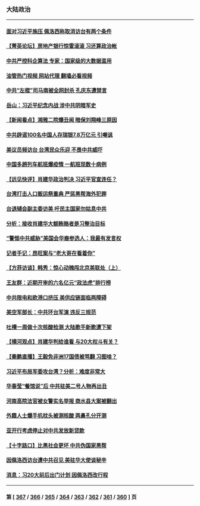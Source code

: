### 大陆政治
---
#### [面对习近平施压 佩洛西称取消访台有两个条件](../../pages/ncid277/n13806776.md?08211245) 
#### [【菁英论坛】房地产银行惊雷滚滚 习还算政治帐](../../pages/ncid277/n13806740.md?08211245) 
#### [中共严控科企算法 专家：国家级的大数据滥用](../../pages/ncid277/n13806738.md?08211245) 
#### [油管热门视频 网站代理 翻墙必看视频](http://209.222.30.114:81/youtube.html?08211245)
#### [中共“左棍”司马南被全网封杀 孔庆东遭禁言](../../pages/ncid277/n13806736.md?08211245) 
#### [岳山：习近平纪念内战 涉中共阴暗军史](../../pages/ncid277/n13806669.md?08211245) 
#### [【新闻看点】湘雅二院爆丑闻 暗保刘翔峰三原因](../../pages/ncid277/n13806299.md?08211245) 
#### [中共辟谣100名中国人存瑞银7.8万亿元 引嘲讽](../../pages/ncid277/n13806591.md?08211245) 
#### [美议员频访台 台湾民众乐迎 不畏中共威吓](../../pages/ncid277/n13806526.md?08211245) 
#### [中国多趟列车航班爆疫情 一航班现数十病例](../../pages/ncid277/n13806534.md?08211245) 
#### [【远见快评】肖建华政治判决 习近平官宣连任？](../../pages/ncid277/n13806304.md?08211245) 
#### [台湾打击人口贩运祭重典 严惩黑帮海外犯罪](../../pages/ncid277/n13806453.md?08211245) 
#### [台退辅会副主委访美 吁民主国家勿姑息中共](../../pages/ncid277/n13806437.md?08211245) 
#### [分析：接收肖建华大额贿赂者是习整治目标](../../pages/ncid277/n13806379.md?08211245) 
#### [“警惕中共威胁”美国会华裔参选人：我最有发言权](../../pages/ncid277/n13806422.md?08211245) 
#### [记者手记：昂旺案与“老大哥在看着你”](../../pages/ncid277/n13806413.md?08211245) 
#### [【方菲访谈】韩秀：惊心动魄闯北京美联处（上）](../../pages/ncid277/n13806018.md?08211245) 
#### [王友群：近期开审的六名亿元“政法虎”排行榜](../../pages/ncid277/n13806233.md?08211245) 
#### [中共限电和欧港口挤压 美供应链面临两障碍](../../pages/ncid277/n13804883.md?08211245) 
#### [美空军部长：中共环台军演 违反三规范](../../pages/ncid277/n13806291.md?08211245) 
#### [吐槽一周做十次核酸检测 大陆歌手新歌遭下架](../../pages/ncid277/n13806220.md?08211245) 
#### [【横河观点】肖建华判给谁看 与20大权斗有关？](../../pages/ncid277/n13806293.md?08211245) 
#### [【秦鹏直播】王毅免非洲17国债被骂翻 习图啥？](../../pages/ncid277/n13806277.md?08211245) 
#### [习近平布局军委攻台湾？分析：难度非常大](../../pages/ncid277/n13806179.md?08211245) 
#### [华春莹“餐馆说”后 中共驻美二号人物再出丑](../../pages/ncid277/n13806258.md?08211245) 
#### [河南高院法官被女警实名举报 商水县大案被翻出](../../pages/ncid277/n13806231.md?08211245) 
#### [外籍人士爆手机枕头被测核酸 两鼻孔分开测](../../pages/ncid277/n13806218.md?08211245) 
#### [亚开行考虑停止对中共发放新贷款](../../pages/ncid277/n13806217.md?08211245) 
#### [【十字路口】比黑社会更坏 中共伪国家黑帮](../../pages/ncid277/n13806056.md?08211245) 
#### [因佩洛西访台遭中共召见 美驻华大使谈秘辛](../../pages/ncid277/n13806176.md?08211245) 
#### [消息：习20大前后出门计划 因佩洛西改行程](../../pages/ncid277/n13806160.md?08211245) 

---
#### 第 [ [367](./367.md?08211245) / [366](./366.md?08211245) / [365](./365.md?08211245) / [364](./364.md?08211245) / [363](./363.md?08211245) / [362](./362.md?08211245) / [361](./361.md?08211245) / [360](./360.md?08211245) ] 页
